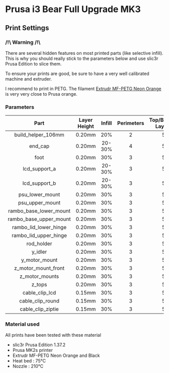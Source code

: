 # Prusa i3 Bear Full Upgrade MK3

## Print Settings

### /!\ Warning /!\

There are several hidden features on most printed parts (like selective infill). This is why you should really stick to the parameters below and use slic3r Prusa Edition to slice them.

To ensure your prints are good, be sure to have a very well calibrated machine and extruder.

I recommend to print in PETG. The filament [Extrudr MF-PETG Neon Orange](https://extrudr.eu/collections/petg/products/extrudr-mf-petg-neon-orange) is very very close to Prusa orange.


### Parameters

| Part | Layer Height | Infill | Perimeters | Top/Bottom Layers |
|:----:|:----:|:----:|:----:|:----:|
| build_helper_106mm     | 0.20mm | 20% | 2 | 5 |
| end_cap                | 0.20mm | 20-30% | 4 | 5 |
| foot                   | 0.20mm | 30% | 3 | 5 |
| lcd_support_a          | 0.20mm | 20-30% | 3 | 5 | 
| lcd_support_b          | 0.20mm | 20-30% | 3 | 5 |
| psu_lower_mount        | 0.20mm | 30% | 3 | 5 |
| psu_upper_mount        | 0.20mm | 30% | 3 | 5 |
| rambo_base_lower_mount | 0.20mm | 30% | 3 | 5 |
| rambo_base_upper_mount | 0.20mm | 30% | 3 | 5 |
| rambo_lid_lower_hinge  | 0.20mm | 30% | 3 | 5 |
| rambo_lid_upper_hinge  | 0.20mm | 30% | 3 | 5 |
| rod_holder             | 0.20mm | 30% | 3 | 5 |
| y_idler                | 0.20mm | 30% | 3 | 5 |
| y_motor_mount          | 0.20mm | 30% | 3 | 5 |
| z_motor_mount_front    | 0.20mm | 30% | 3 | 5 |
| z_motor_mounts         | 0.20mm | 30% | 3 | 5 |
| z_tops                 | 0.20mm | 30% | 3 | 5 |
| cable_clip_lcd         | 0.15mm | 30% | 3 | 5 |
| cable_clip_round       | 0.15mm | 30% | 3 | 5 |
| cable_clip_ziptie      | 0.15mm | 30% | 3 | 5 |


### Material used

All prints have been tested with these material

* slic3r Prusa Edition 1.37.2
* Prusa MK2s printer
* Extrudr MF-PETG Neon Orange and Black
* Heat bed : 75°C
* Nozzle : 210°C